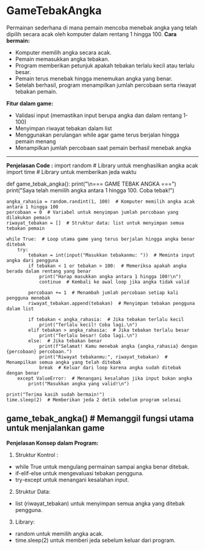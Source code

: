 # GameTebakAngka
Permainan sederhana di mana pemain mencoba menebak angka yang telah dipilih secara acak oleh komputer dalam rentang 1 hingga 100.
**Cara bermain:**
- Komputer memilih angka secara acak.
- Pemain memasukkan angka tebakan.
- Program memberikan petunjuk apakah tebakan terlalu kecil atau terlalu besar.
- Pemain terus menebak hingga menemukan angka yang benar.
- Setelah berhasil, program menampilkan jumlah percobaan serta riwayat tebakan pemain.
  
**Fitur dalam game:**
-	Validasi input (memastikan input berupa angka dan dalam rentang 1-100)
-	Menyimpan riwayat tebakan dalam list
-	Menggunakan perulangan while agar game terus berjalan hingga pemain menang
-	Menampilkan jumlah percobaan saat pemain berhasil menebak angka

-----------------------------------------------------------------------------------------
**Penjelasan Code :**
import random  # Library untuk menghasilkan angka acak
import time  # Library untuk memberikan jeda waktu

def game_tebak_angka():
    print("\n=== GAME TEBAK ANGKA ===")
    print("Saya telah memilih angka antara 1 hingga 100. Coba tebak!")
    
    angka_rahasia = random.randint(1, 100)  # Komputer memilih angka acak antara 1 hingga 100
    percobaan = 0  # Variabel untuk menyimpan jumlah percobaan yang dilakukan pemain
    riwayat_tebakan = []  # Struktur data: list untuk menyimpan semua tebakan pemain
    
    while True:  # Loop utama game yang terus berjalan hingga angka benar ditebak
        try:
            tebakan = int(input("Masukkan tebakanmu: "))  # Meminta input angka dari pengguna
            if tebakan < 1 or tebakan > 100:  # Memeriksa apakah angka berada dalam rentang yang benar
                print("Harap masukkan angka antara 1 hingga 100!\n")
                continue  # Kembali ke awal loop jika angka tidak valid
            
            percobaan += 1  # Menambah jumlah percobaan setiap kali pengguna menebak
            riwayat_tebakan.append(tebakan)  # Menyimpan tebakan pengguna dalam list
            
            if tebakan < angka_rahasia:  # Jika tebakan terlalu kecil
                print("Terlalu kecil! Coba lagi.\n")
            elif tebakan > angka_rahasia:  # Jika tebakan terlalu besar
                print("Terlalu besar! Coba lagi.\n")
            else:  # Jika tebakan benar
                print(f"Selamat! Kamu menebak angka {angka_rahasia} dengan {percobaan} percobaan.")
                print("Riwayat tebakanmu:", riwayat_tebakan)  # Menampilkan semua angka yang telah ditebak
                break  # Keluar dari loop karena angka sudah ditebak dengan benar
        except ValueError:  # Menangani kesalahan jika input bukan angka
            print("Masukkan angka yang valid!\n")
    
    print("Terima kasih sudah bermain!")
    time.sleep(2)  # Memberikan jeda 2 detik sebelum program selesai

game_tebak_angka()  # Memanggil fungsi utama untuk menjalankan game
-----------------------------------------------------------------------------------------------

**Penjelasan Konsep dalam Program:**
1. Struktur Kontrol :
-	while True untuk mengulang permainan sampai angka benar ditebak.
-	if-elif-else untuk mengevaluasi tebakan pengguna.
-	try-except untuk menangani kesalahan input.
2. Struktur Data:
-	list (riwayat_tebakan) untuk menyimpan semua angka yang ditebak pengguna.
3. Library:
-	random untuk memilih angka acak.
-	time.sleep(2) untuk memberi jeda sebelum keluar dari program.
